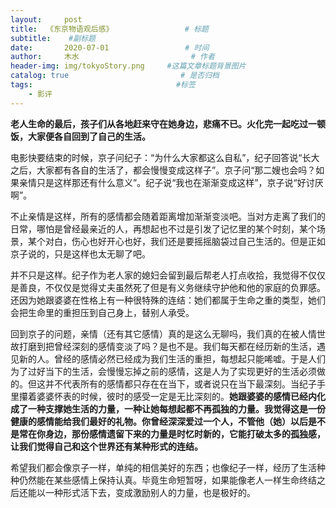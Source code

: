 ```yaml
---
layout:     post                       
title:  《东京物语观后感》                # 标题
subtitle:    #副标题
date:       2020-07-01                 # 时间
author:     木水                         # 作者
header-img: img/tokyoStory.png     #这篇文章标题背景图片
catalog: true                         # 是否归档
tags:                                #标签
    - 影评
---
```

**老人生命的最后，孩子们从各地赶来守在她身边，悲痛不已。火化完一起吃过一顿饭，大家便各自回到了自己的生活。**

电影快要结束的时候，京子问纪子：“为什么大家都这么自私”，纪子回答说“长大之后，大家都有各自的生活了，都会慢慢变成这样子”。京子问“那二嫂也会吗？如果亲情只是这样那还有什么意义”。纪子说“我也在渐渐变成这样”，京子说“好讨厌啊”。

不止亲情是这样，所有的感情都会随着距离增加渐渐变淡吧。当对方走离了我们的日常，哪怕是曾经最亲近的人，再想起也不过是引发了记忆里的某个时刻，某个场景，某个对白，伤心也好开心也好，我们还是要摇摇脑袋过自己生活的。但是正如京子说的，只是这样也太无聊了吧。

并不只是这样。纪子作为老人家的媳妇会留到最后帮老人打点收拾，我觉得不仅仅是善良，不仅仅是觉得丈夫虽然死了但是有义务继续守护他和他的家庭的负罪感。还因为她跟婆婆在性格上有一种很特殊的连结：她们都属于生命之重的类型，她们会把生命里的重担压到自己身上，替别人承受。

回到京子的问题，亲情（还有其它感情）真的是这么无聊吗，我们真的在被人情世故打磨到把曾经深刻的感情变淡了吗？是也不是。我们每天都在经历新的生活，遇见新的人。曾经的感情必然已经成为我们生活的重担，每想起只能唏嘘。于是人们为了过好当下的生活，会慢慢忘掉之前的感情，这是人为了实现更好的生活必须做的。但这并不代表所有的感情都只存在在当下，或者说只在当下最深刻。当纪子手里攥着婆婆怀表的时候，彼时的感受一定是无比深刻的。**她跟婆婆的感情已经内化成了一种支撑她生活的力量，一种让她每想起都不再孤独的力量。我觉得这是一份健康的感情能给我们最好的礼物。你曾经深深爱过一个人，不管他（她）以后是不是常在你身边，那份感情遗留下来的力量是时忆时新的，它能打破太多的孤独感，让我们觉得自己和这个世界还有某种形式的连结。**

希望我们都会像京子一样，单纯的相信美好的东西；也像纪子一样，经历了生活种种仍然能在某些感情上保持认真。毕竟生命短暂呀，如果能像老人一样生命终结之后还能以一种形式活下去，变成激励别人的力量，也是极好的。

